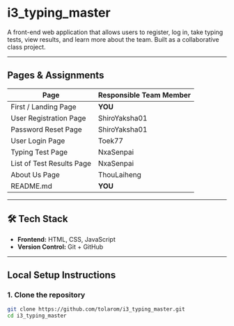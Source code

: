 # i3_typing_master

A front-end web application that allows users to register, log in, take typing tests, view results, and learn more about the team. Built as a collaborative class project.

---

## Pages & Assignments

| Page                          | Responsible Team Member               |
|------------------------------|---------------------------------------|
| First / Landing Page         | **YOU**                               |
| User Registration Page       | ShiroYaksha01                         |
| Password Reset Page          | ShiroYaksha01                         |
| User Login Page              | Toek77                                |
| Typing Test Page             | NxaSenpai                             |
| List of Test Results Page    | NxaSenpai                             |
| About Us Page                | ThouLaiheng                           |
| README.md                    | **YOU**                               |

---

## 🛠 Tech Stack

- **Frontend:** HTML, CSS, JavaScript
- **Version Control:** Git + GitHub

---

## Local Setup Instructions

### 1. Clone the repository

```bash
git clone https://github.com/tolarom/i3_typing_master.git
cd i3_typing_master
